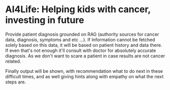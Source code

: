 # AI4Life: Helping kids with cancer, investing in future
Provide patient diagnosis grounded on RAG (authority sources for cancer data, diagnosis, symptoms and etc ...). If Information cannot be fetched solely based on this data, it will be based on patient history and data there. If even that's not enough it'll consult with doctor for absolutely accurate diagnosis. As we don't want to scare a patient in case results are not cancer related.
 
Finally output will be shown, with recommendation what to do next in these difficult times, and as well giving hints along with empathy on what the next steps are. 